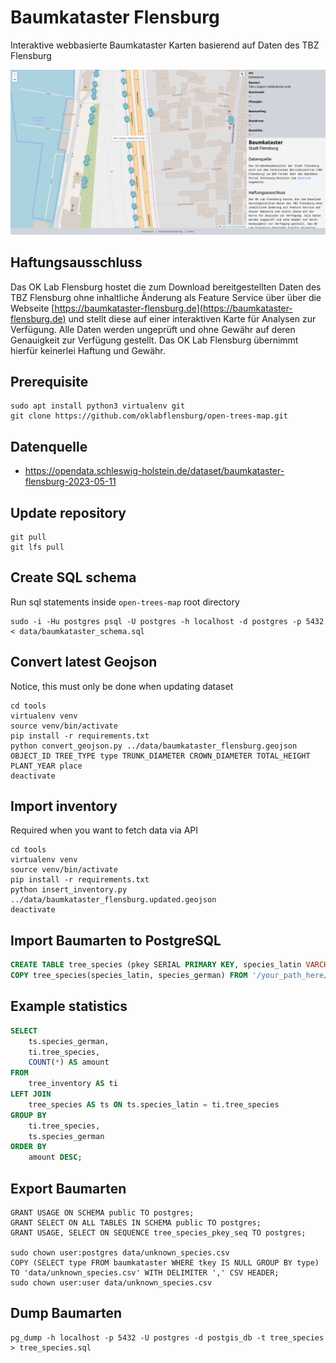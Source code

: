 # Baumkataster Flensburg

Interaktive webbasierte Baumkataster Karten basierend auf Daten des TBZ Flensburg


![Screenshot Baumkataster Karte](https://raw.githubusercontent.com/oklabflensburg/open-trees-map/main/baumkataster_stadt_flensburg.png)


## Haftungsausschluss
Das OK Lab Flensburg hostet die zum Download bereitgestellten Daten des TBZ Flensburg ohne inhaltliche Änderung als Feature Service über über die Webseite [https://baumkataster-flensburg.de](https://baumkataster-flensburg.de) und stellt diese auf einer interaktiven Karte für Analysen zur Verfügung. Alle Daten werden ungeprüft und ohne Gewähr auf deren Genauigkeit zur Verfügung gestellt. Das OK Lab Flensburg übernimmt hierfür keinerlei Haftung und Gewähr.


## Prerequisite

```
sudo apt install python3 virtualenv git
git clone https://github.com/oklabflensburg/open-trees-map.git
```


## Datenquelle

- https://opendata.schleswig-holstein.de/dataset/baumkataster-flensburg-2023-05-11



## Update repository

```
git pull
git lfs pull
```


## Create SQL schema

Run sql statements inside `open-trees-map` root directory

```
sudo -i -Hu postgres psql -U postgres -h localhost -d postgres -p 5432 < data/baumkataster_schema.sql
```


## Convert latest Geojson

Notice, this must only be done when updating dataset

```
cd tools
virtualenv venv
source venv/bin/activate
pip install -r requirements.txt
python convert_geojson.py ../data/baumkataster_flensburg.geojson OBJECT_ID TREE_TYPE type TRUNK_DIAMETER CROWN_DIAMETER TOTAL_HEIGHT PLANT_YEAR place
deactivate
```


## Import inventory

Required when you want to fetch data via API

```
cd tools
virtualenv venv
source venv/bin/activate
pip install -r requirements.txt
python insert_inventory.py ../data/baumkataster_flensburg.updated.geojson
deactivate
```



## Import Baumarten to PostgreSQL

```sql
CREATE TABLE tree_species (pkey SERIAL PRIMARY KEY, species_latin VARCHAR, species_german VARCHAR);
COPY tree_species(species_latin, species_german) FROM '/your_path_here/open-trees-map/data/tree_species.csv' DELIMITERS ',' CSV HEADER;
```


## Example statistics

```sql
SELECT
    ts.species_german,
    ti.tree_species,
    COUNT(*) AS amount
FROM
    tree_inventory AS ti
LEFT JOIN
    tree_species AS ts ON ts.species_latin = ti.tree_species
GROUP BY
    ti.tree_species,
    ts.species_german
ORDER BY
    amount DESC;
```


## Export Baumarten

```
GRANT USAGE ON SCHEMA public TO postgres;
GRANT SELECT ON ALL TABLES IN SCHEMA public TO postgres;
GRANT USAGE, SELECT ON SEQUENCE tree_species_pkey_seq TO postgres;

sudo chown user:postgres data/unknown_species.csv
COPY (SELECT type FROM baumkataster WHERE tkey IS NULL GROUP BY type) TO 'data/unknown_species.csv' WITH DELIMITER ',' CSV HEADER;
sudo chown user:user data/unknown_species.csv
```


## Dump Baumarten

```
pg_dump -h localhost -p 5432 -U postgres -d postgis_db -t tree_species > tree_species.sql
```
